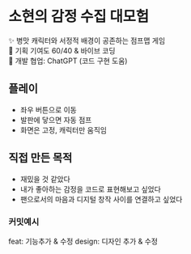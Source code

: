 # 소현의 감정 수집 대모험

✨ 병맛 캐릭터와 서정적 배경이 공존하는 점프맵 게임  
🧠 기획 기여도 60/40 & 바이브 코딩  
🤖 개발 협업: ChatGPT (코드 구현 도움)

## 플레이
- 좌우 버튼으로 이동
- 발판에 닿으면 자동 점프
- 화면은 고정, 캐릭터만 움직임

## 직접 만든 목적
- 재밌을 것 같았다
- 내가 좋아하는 감정을 코드로 표현해보고 싶었다
- 팬으로서의 마음과 디지털 창작 사이를 연결하고 싶었다

### 커밋예시
feat: 기능추가 & 수정
design: 디자인 추가 & 수정
